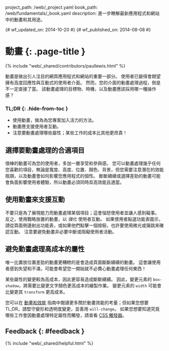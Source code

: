 project_path: /web/_project.yaml book_path: /web/fundamentals/_book.yaml description: 進一步瞭解最新應用程式和網站中的動畫和其用途。

{# wf_updated_on: 2014-10-20 #} {# wf_published_on: 2014-08-08 #}

# 動畫 {: .page-title }

{% include "web/_shared/contributors/paullewis.html" %}

動畫是做出引人注目的網頁應用程式和網站的重要一部分。 使用者已變得會期望擁有高度回應性與互動式的使用者介面。 然而，您的介面的動畫處理過程，倒是不一定直接了當。 該動畫處理的目標物、時機，以及動畫應該採用哪一種操作感？

### TL;DR {: .hide-from-toc }

* 使用動畫，做為為您專案加入活力的方法。
* 動畫應支援使用者互動。
* 注意要動畫處理哪些屬性；某些工作的成本比其他更昂貴！

## 選擇要動畫處理的合適項目

很棒的動畫可為您的使用者，多加一層享受和參與感。 您可以動畫處理幾乎任何您喜歡的項目，無論是寬度、高度、位置、顏色、背景，但您需要注意潛在的效能瓶頸，以及動畫會如何影響您應用程式的個性。 斷斷續續或選擇差勁的動畫可能會負面影響使用者體驗，所以動畫必須同時具高效能且適當。

## 使用動畫來支援互動

不要只是為了展現能力而動畫處理某個項目；這會惱怒使用者並讓人感到礙事。 反之，使用戰略放置的動畫，以 *強化* 使用者互動。 如果使用者點選功能表圖示，請從頁面側邊射出功能表，或如果他們點擊一個按鈕，也許要使用微光或彈跳來確認互動。 注意要避免動畫非必要中斷或阻礙使用者活動。

## 避免動畫處理高成本的屬性

唯一比置放位置差勁的動畫更糟糕的是會造成頁面斷斷續續的動畫。 這會讓使用者感到失望和不滿，可能會希望您一開始就不必費心動畫處理任何東西！

某些屬性的變更較為高成本，因此更容易造成斷斷續續。 因此，變更元素的 `box-shadow`，將需要比變更文字顏色更高成本的繪製作業。 變更元素的 `width` 可能會比變更其 `transform` 更高成本。

您可以在 [動畫和效能](animations-and-performance.html) 指南中閱讀更多關於動畫效能的考量；但如果您想要 TL;DR，請堅守變形和透明度變更，並善用 `will-change`。 如果您想要知道究竟哪些工作會因動畫處理特定屬性而觸發，請查看 [CSS 觸發器](http://csstriggers.com)。

## Feedback {: #feedback }

{% include "web/_shared/helpful.html" %}